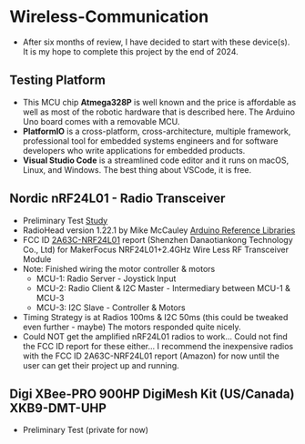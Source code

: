 # Wireless-Communication
- After six months of review, I have decided to start with these device(s). It is my hope to complete this project by the end of 2024. 

## Testing Platform
- This MCU chip **Atmega328P** is well known and the price is affordable as well as most of the robotic hardware that is described here. The Arduino Uno board comes with a removable MCU.
- **PlatformIO** is a cross-platform, cross-architecture, multiple framework, professional tool for embedded systems engineers and for software developers who write applications for embedded products. 
- **Visual Studio Code** is a streamlined code editor and it runs on macOS, Linux, and Windows. The best thing about VSCode, it is free.
  
## Nordic nRF24L01 - Radio Transceiver 
- Preliminary Test [Study](https://drive.google.com/file/d/1nfAlSv4Ejyql8hRYMXsEH_Gaa7wh_Z5n)
- RadioHead version 1.22.1 by Mike McCauley [Arduino Reference Libraries](https://www.arduino.cc/reference/en/libraries/radiohead/)
- FCC ID [2A63C-NRF24L01](https://fcc.report/FCC-ID/2A63C-NRF24L01) report (Shenzhen Danaotiankong Technology Co., Ltd) for MakerFocus NRF24L01+2.4GHz Wire Less RF Transceiver Module
- Note: Finished wiring the motor controller & motors
  - MCU-1: Radio Server - Joystick Input
  - MCU-2: Radio Client & I2C Master - Intermediary between MCU-1 & MCU-3
  - MCU-3: I2C Slave - Controller & Motors
- Timing Strategy is at Radios 100ms & I2C 50ms (this could be tweaked even further - maybe) The motors responded quite nicely.
- Could NOT get the amplified nRF24L01 radios to work... Could not find the FCC ID report for these either... I recommend the inexpensive radios with the FCC ID 2A63C-NRF24L01 report (Amazon) for now until the user can get their project up and running.

## Digi XBee-PRO 900HP DigiMesh Kit (US/Canada) XKB9-DMT-UHP
- Preliminary Test (private for now)
